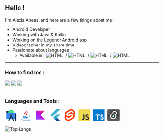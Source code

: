 ## Hello !

I'm Alexis Aneas, and here are a few things about me :

* Android Developer
* Working with Java & Kotlin
* Working on the Legendr Android app
* Videographer in my spare time
* Passionate about languages
	* Available in : <img src="https://github.com/gosquared/flags/blob/master/src/flags/France/64.png" title="FlagFR" alt="HTML" width="20" height="20"/>&nbsp; / <img src="https://github.com/gosquared/flags/blob/master/src/flags/United-Kingdom/64.png" title="FlagUK" alt="HTML" width="20" height="20"/>&nbsp; / <img src="https://github.com/gosquared/flags/blob/master/src/flags/Spain/64.png" title="FlagES" alt="HTML" width="20" height="20"/>&nbsp; / <img src="https://github.com/gosquared/flags/blob/master/src/flags/Russia/64.png" title="FlagRU" alt="HTML" width="20" height="20"/>&nbsp;

<hr/>

### How to find me :
<div>
 <a href="https://www.linkedin.com/in/alexis-aneas-048a181b0/">
<img src="https://img.shields.io/badge/LinkedIn-blue?logo=linkedin&logoColor=white"/></a>
 <a href="mailto:alexis.aneas@outlook.fr">
<img src="https://img.shields.io/badge/Email-blue?logo=Email&logoColor=white"/></a>
 <a href="https://www.youtube.com/channel/UCoBVxoFM0WHUOHAfJ5MdhTA/videos">
<img src="https://img.shields.io/badge/-Youtube-red"/></a>
</div>
<hr/>

### Languages and Tools :

   <img src="https://github.com/devicons/devicon/blob/master/icons/androidstudio/androidstudio-original.svg" title="AndroidStudio" alt="HTML" width="40" height="40"/>&nbsp;
   <img src="https://github.com/devicons/devicon/blob/master/icons/java/java-original.svg" title="Java" alt="HTML" width="40" height="40"/>&nbsp;
   <img src="https://github.com/devicons/devicon/blob/master/icons/kotlin/kotlin-original.svg" title="Kotlin" alt="HTML" width="40" height="40"/>&nbsp;
   <img src="https://github.com/devicons/devicon/blob/master/icons/flutter/flutter-original.svg" title="Kotlin" alt="HTML" width="40" height="40"/>&nbsp;
   <img src="https://github.com/devicons/devicon/blob/master/icons/svelte/svelte-original.svg" title="JavaScript" alt="HTML" width="40" height="40"/>&nbsp;
   <img src="https://github.com/devicons/devicon/blob/master/icons/javascript/javascript-original.svg" title="JavaScript" alt="HTML" width="40" height="40"/>&nbsp;
   <img src="https://github.com/devicons/devicon/blob/master/icons/typescript/typescript-original.svg" title="JavaScript" alt="HTML" width="40" height="40"/>&nbsp;
   <img src="https://github.com/HalTobin/HalTobin/blob/main/rsc/max_icon.png" title="JavaScript" alt="HTML" width="40" height="40"/>&nbsp;

![Top Langs](https://github-readme-stats.vercel.app/api/top-langs/?username=HalTobin&theme=tokyonight&layout=donut-vertical&hide=c%2B%2B,cmake&exclude_repo=BabylonNativeTest)
